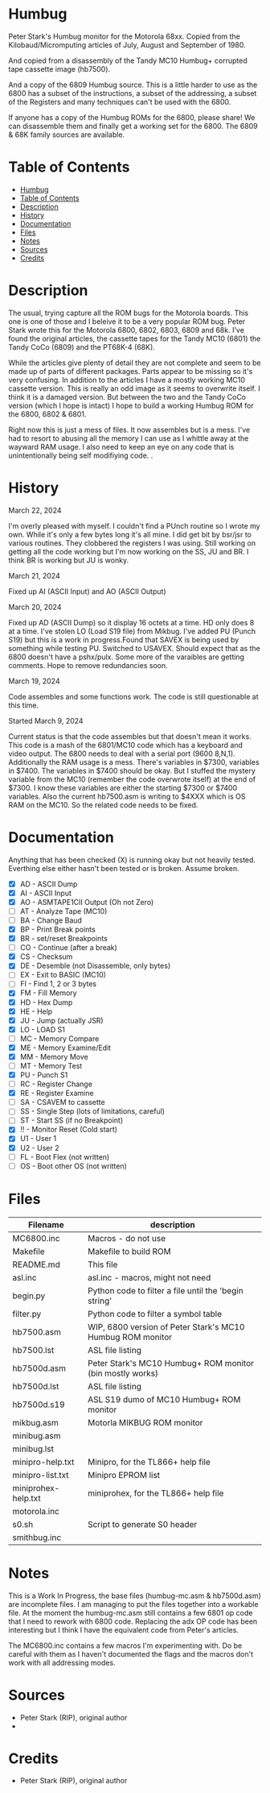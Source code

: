 # Humbug

Peter Stark's Humbug monitor for the Motorola 68xx. Copied from the
Kilobaud/Micromputing articles of July, August and September of 1980.

And copied from a disassembly of the Tandy MC10 Humbug+ corrupted tape
cassette image (hb7500).

And a copy of the 6809 Humbug source. This is a little harder to use
as the 6800 has a subset of the instructions, a subset of the addressing,
a subset of the Registers and many techniques can't be used with the
6800.

If anyone has a copy of the Humbug ROMs for the 6800, please share! We
can disassemble them and finally get a working set for the 6800. The
6809 & 68K family sources are available.

# Table of Contents

- [Humbug](#humbug)
- [Table of Contents](#table-of-contents)
- [Description](#description)
- [History](#history)
- [Documentation](#documentation)
- [Files](#files)
- [Notes](#notes)
- [Sources](#sources)
- [Credits](#credits)

# Description

The usual, trying capture all the ROM bugs for the Motorola boards. This
one is one of those and I beleive it to be a very popular ROM bug. Peter
Stark wrote this for the Motorola 6800, 6802, 6803, 6809 and 68k. I've
found the original articles, the cassette tapes for the Tandy MC10 (6801)
the Tandy CoCo (6809) and the PT68K-4 (68K).

While the articles give plenty of detail they are not complete and seem
to be made up of parts of different packages. Parts appear to be missing
so it's very confusing. In addition to the articles I have a mostly working
MC10 cassette version. This is really an odd image as it seems to overwrite
itself. I think it is a damaged version. But between the two and the Tandy
CoCo version (which I hope is intact) I hope to build a working Humbug ROM
for the 6800, 6802 & 6801.

Right now this is just a mess of files. It now assembles but is a mess. I've
had to resort to abusing all the memory I can use as I whittle away at the
wayward RAM usage. I also need to keep an eye on any code that is unintentionally
being self modifiying code. .

# History

March 22, 2024

I'm overly pleased with myself. I couldn't find a PUnch routine so I
wrote my own. While it's only a few bytes long it's all mine. I did
get bit by bsr/jsr to various routines. They clobbered the registers I
was using. Still working on getting all the code working but I'm now
working on the SS, JU and BR. I think BR is working but JU is wonky.

March 21, 2024

Fixed up AI (ASCII Input) and AO (ASCII Output)

March 20, 2024

Fixed up AD (ASCII Dump) so it display 16 octets at a time. HD only does 8 at a
time. I've stolen LO (Load S19 file) from Mikbug. I've added PU (Punch S19) but
this is a work in progress.Found that SAVEX is being used by something while
testing PU. Switched to USAVEX. Should expect that as the 6800 doesn't have a
pshx/pulx. Some more of the varaibles are getting comments. Hope to remove
redundancies soon.

March 19, 2024

Code assembles and some functions work. The code is still questionable at this time.

Started March 9, 2024

Current status is that the code assembles but that doesn't mean it works. This code
is a mash of the 6801/MC10 code which has a keyboard and video output. The 6800 needs to deal with a serial port (9600 8,N,1). Additionally the RAM usage is a mess. There's variables in $7300, variables in $7400. The variables in $7400 should be okay. But I stuffed the mystery variable from the MC10 (remember the code overwrote itself) at the end of $7300. I know these variables are either the starting $7300 or $7400 variables. Also the current hb7500.asm is writing to $4XXX which is OS RAM on the MC10. So the related code needs to be fixed.

# Documentation

Anything that has been checked (X) is running okay but not heavily tested. Everthing else either hasn't been tested or is broken. Assume broken.

- [X] AD - ASCII Dump
- [X] AI - ASCII Input
- [X] AO - ASMTAPE1CII Output (Oh not Zero)
- [ ] AT - Analyze Tape (MC10)
- [ ] BA - Change Baud
- [X] BP - Print Break points
- [X] BR - set/reset Breakpoints
- [ ] CO - Continue (after a break)
- [X] CS - Checksum
- [X] DE - Desemble (not Disassemble, only bytes)
- [ ] EX - Exit to BASIC (MC10)
- [ ] FI - Find 1, 2 or 3 bytes
- [X] FM - Fill Memory
- [X] HD - Hex Dump
- [X] HE - Help
- [X] JU - Jump (actually JSR)
- [X] LO - LOAD S1
- [ ] MC - Memory Compare
- [X] ME - Memory Examine/Edit
- [X] MM - Memory Move
- [ ] MT - Memory Test
- [X] PU - Punch S1
- [ ] RC - Register Change
- [X] RE - Register Examine
- [ ] SA - CSAVEM to cassette
- [ ] SS - Single Step (lots of limitations, careful)
- [ ] ST - Start SS (if no Breakpoint)
- [X] !! - Monitor Reset (Cold start)
- [X] U1 - User 1
- [X] U2 - User 2
- [ ] FL - Boot Flex (not written)
- [ ] OS - Boot other OS (not written)

# Files

| Filename            | description                                                |
|---------------------|------------------------------------------------------------|
| MC6800.inc          | Macros - do not use                                        |
| Makefile            | Makefile to build ROM                                      |
| README.md           | This file                                                  |
| asl.inc             | asl.inc - macros, might not need                           |
| begin.py            | Python code to filter a file until the 'begin string'      |
| filter.py           | Python code to filter a symbol table                       |
| hb7500.asm          | WIP, 6800 version of Peter Stark's MC10 Humbug ROM monitor |
| hb7500.lst          | ASL file listing                                           |
| hb7500d.asm         | Peter Stark's MC10 Humbug+ ROM monitor (bin mostly works)  |
| hb7500d.lst         | ASL file listing                                           |
| hb7500d.s19         | ASL S19 dumo of MC10 Humbug+ ROM monitor                   |
| mikbug.asm          | Motorla MIKBUG ROM monitor                                 |
| minibug.asm         |                                                            |
| minibug.lst         |                                                            |
| minipro-help.txt    | Minipro, for the TL866+ help file                          |
| minipro-list.txt    | Minipro EPROM list                                         |
| miniprohex-help.txt | miniprohex, for the TL866+ help file                       |
| motorola.inc        |                                                            |
| s0.sh               | Script to generate S0 header                               |
| smithbug.inc        |                                                            |

# Notes

This is a Work In Progress, the base files (humbug-mc.asm & hb7500d.asm) are incomplete
files. I am managing to put the files together into a workable file. At the moment the
humbug-mc.asm still contains a few 6801 op code that I need to rework with 6800 code.
Replacing the adx OP code has been interesting but I think I have the equivalent code
from Peter's articles.

The MC6800.inc contains a few macros I'm experimenting with. Do be careful with them as
I haven't documented the flags and the macros don't work with all addressing modes.

# Sources

- Peter Stark (RIP), original author
- 

# Credits

- Peter Stark (RIP), original author

